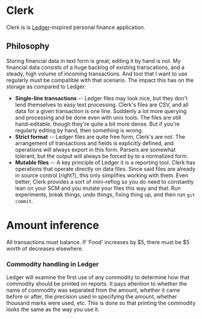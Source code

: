 # Clerk
Clerk is is [Ledger](http://www.ledger-cli.org/)-inspired personal finance application.

## Philosophy
Storing financial data in text form is great; editing it by hand is not. My financial data consists of a huge backlog of existing transcations, and a steady, high volume of incoming transactions. And tool that I want to use regularly must be compatible with that scenario. The impact this has on the storage as compared to Ledger:

- **Single-line transactions** -- Ledger files may look nice, but they don't lend themselves to easy text processing. Clerk's files are CSV, and all data for a given transaction is one line. Suddenly a lot more querying and processing and be done even with unix tools. The files are still hand-editable, though they're quite a bit more dense. But if you're regularly editing by hand, then something is wrong.
- **Strict format** -- Ledger files are quite free form, Clerk's are not. The arrangement of transactions and fields is explicitly defined, and operations will always export in this form. Parsers are somewhat tolerant, but the output will always be forced by to a normalized form.
- **Mutable files** -- A key principle of Ledger it is a reporting tool. Clerk has operations that operate directly on data files. Since said files are already in source control (right?), this only simplifies working with them. Even better, Clerk provides a sort of mini-reflog so you do need to constantly lean on your SCM and you mutate your files this way and that. Run experiments, break things, undo things, fixing thing up, and then run `git commit`.

# Amount inference
All transactions must balance. If 'Food' increases by $5, there must be $5 worth of decreases elsewhere.

### Commodity handling in Ledger

Ledger will examine the first use of any commodity to determine how that commodity should be printed on reports. It pays attention to whether the name of commodity was separated from the amount, whether it came before or after, the precision used in specifying the amount, whether thousand marks were used, etc. This is done so that printing the commodity looks the same as the way you use it.
